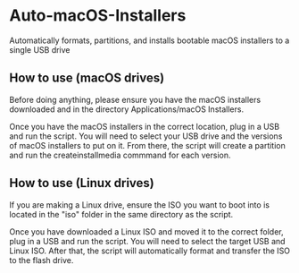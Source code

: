 # Auto-macOS-Installers
Automatically formats, partitions, and installs bootable macOS installers to a single USB drive

## How to use (macOS drives)
Before doing anything, please ensure you have the macOS installers downloaded and in the directory Applications/macOS Installers. 

Once you have the macOS installers in the correct location, plug in a USB and run the script. You will need to select your USB drive and the versions of macOS installers to put on it. From there, the script will create a partition and run the createinstallmedia commmand for each version.

## How to use (Linux drives)
If you are making a Linux drive, ensure the ISO you want to boot into is located in the "iso" folder in the same directory as the script.

Once you have downloaded a Linux ISO and moved it to the correct folder, plug in a USB and run the script. You will need to select the target USB and Linux ISO. After that, the script will automatically format and transfer the ISO to the flash drive.
